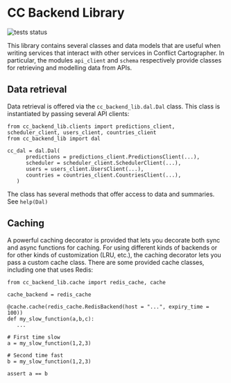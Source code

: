 
# CC Backend Library 

![tests status](https://github.com/prio-data/cc_backend_lib/actions/workflows/test.yml/badge.svg)

This library contains several classes and data models that are useful when
writing services that interact with other services in Conflict Cartographer. In
particular, the modules `api_client` and `schema` respectively provide classes
for retrieving and modelling data from APIs.

## Data retrieval

Data retrieval is offered via the `cc_backend_lib.dal.Dal` class. This class is
instantiated by passing several API clients: 

```
from cc_backend_lib.clients import predictions_client, scheduler_client, users_client, countries_client
from cc_backend_lib import dal

cc_dal = dal.Dal(
      predictions = predictions_client.PredictionsClient(...),
      scheduler = scheduler_client.SchedulerClient(...),
      users = users_client.UsersClient(...),
      countries = countries_client.CountriesClient(...),
   )
```

The class has several methods that offer access to data and summaries. See `help(Dal)`

## Caching

A powerful caching decorator is provided that lets you decorate both sync and
async functions for caching. For using different kinds of backends or for other
kinds of customization (LRU, etc.), the caching decorator lets you pass a
custom cache class. There are some provided cache classes, including one that
uses Redis: 

```
from cc_backend_lib.cache import redis_cache, cache

cache_backend = redis_cache

@cache.cache(redis_cache.RedisBackend(host = "...", expiry_time = 100))
def my_slow_function(a,b,c):
   ...

# First time slow
a = my_slow_function(1,2,3)

# Second time fast
b = my_slow_function(1,2,3)

assert a == b
```
